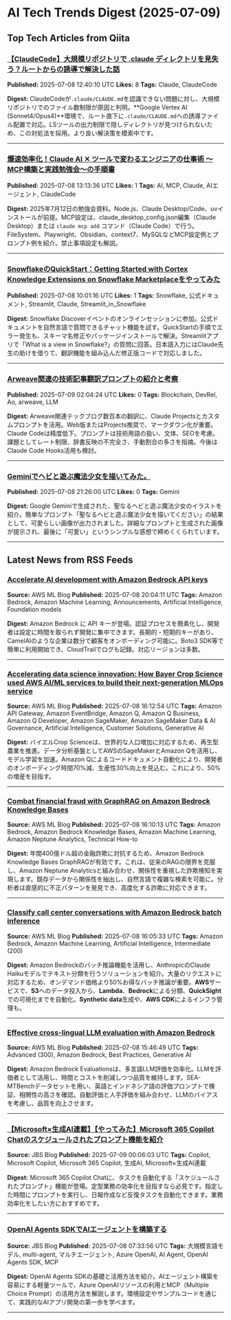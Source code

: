 # AI Tech Trends Digest (2025-07-09)


## Top Tech Articles from Qiita


### [【ClaudeCode】大規模リポジトリで .claude ディレクトリを見失う？ルートからの誘導で解決した話](https://qiita.com/kurifumi/items/95caa20379c8961684e8)
**Published:** 2025-07-08 12:40:10 UTC
**Likes:** 8
**Tags:** Claude, ClaudeCode

**Digest:**
ClaudeCodeが`.claude/CLAUDE.md`を認識できない問題に対し、大規模リポジトリでのファイル数制限が原因と判明。**Google Vertex AI (Sonnet4/Opus4)**環境で、ルート直下に`.claude/CLAUDE.md`への誘導ファイル配置で対応。LSツールの出力制限で隠しディレクトリが見つけられないため、この対処法を採用。より良い解決策を模索中です。

---

### [爆速効率化！Claude AI ✕ ツールで変わるエンジニアの仕事術 〜MCP構築と実践勉強会〜の手順書](https://qiita.com/achanggg/items/44e730f03ad17916e61e)
**Published:** 2025-07-08 13:13:36 UTC
**Likes:** 1
**Tags:** AI, MCP, Claude, AIエージェント, ClaudeCode

**Digest:**
2025年7月12日の勉強会資料。Node.js、Claude Desktop/Code、uvインストールが前提。MCP設定は、claude_desktop_config.json編集（Claude Desktop）または `claude mcp add` コマンド（Claude Code）で行う。FileSystem、Playwright、Obsidian、context7、MySQLなどMCP設定例とプロンプト例を紹介。禁止事項設定も解説。

---

### [SnowflakeのQuickStart：Getting Started with Cortex Knowledge Extensions on Snowflake Marketplaceをやってみた](https://qiita.com/a-kamiya/items/fa630d133614ad5653aa)
**Published:** 2025-07-08 10:01:16 UTC
**Likes:** 1
**Tags:** Snowflake, 公式ドキュメント, Streamlit, Claude, Streamlit_in_Snowflake

**Digest:**
Snowflake Discoverイベントのオンラインセッションに参加。公式ドキュメントを自然言語で質問できるチャット機能を試す。QuickStartの手順でエラー発生も、スキーマ名修正やパッケージインストールで解決。Streamlitアプリで「What is a view in Snowflake?」の質問に回答。日本語入力にはClaude先生の助けを借りて、翻訳機能を組み込んだ修正版コードで対応しました。

---

### [Arweave関連の技術記事翻訳プロンプトの紹介と考察](https://qiita.com/nft/items/f4f0eb9fe3ffccbdbd54)
**Published:** 2025-07-09 02:04:24 UTC
**Likes:** 0
**Tags:** Blockchain, DevRel, Ao, arweave, LLM

**Digest:**
Arweave関連テックブログ数百本の翻訳に、Claude Projectsとカスタムプロンプトを活用。Web版またはProjects推奨で、マークダウン化が重要。Claude Codeは精度低下。プロンプトは技術用語の扱い、文体、SEOを考慮。課題としてレート制限、辞書反映の不完全さ、手動割合の多さを指摘。今後はClaude Code Hooks活用も検討。

---

### [Geminiでヘビと遊ぶ魔法少女を描いてみた。](https://qiita.com/nori-channel/items/325737a48c4eaa5fbd81)
**Published:** 2025-07-08 21:26:00 UTC
**Likes:** 0
**Tags:** Gemini

**Digest:**
Google Geminiで生成された、聖なるヘビと遊ぶ魔法少女のイラストを紹介。簡単なプロンプト「聖なるヘビと遊ぶ魔法少女を描いてください」の結果として、可愛らしい画像が出力されました。詳細なプロンプトと生成された画像が提示され、最後に「可愛い」というシンプルな感想で締めくくられています。

---

## Latest News from RSS Feeds


### [Accelerate AI development with Amazon Bedrock API keys](https://aws.amazon.com/blogs/machine-learning/accelerate-ai-development-with-amazon-bedrock-api-keys/)
**Source:** AWS ML Blog
**Published:** 2025-07-08 20:04:11 UTC
**Tags:** Amazon Bedrock, Amazon Machine Learning, Announcements, Artificial Intelligence, Foundation models

**Digest:**
Amazon Bedrock に API キーが登場。認証プロセスを簡素化し、開発者は設定に時間を取られず開発に集中できます。長期的・短期的キーがあり、CamelAIのような企業は数分で顧客をオンボーディング可能に。Boto3 SDK等で簡単に利用開始でき、CloudTrailでログも記録。対応リージョンは多数。

---

### [Accelerating data science innovation: How Bayer Crop Science used AWS AI/ML services to build their next-generation MLOps service](https://aws.amazon.com/blogs/machine-learning/accelerating-data-science-innovation-how-bayer-crop-science-used-aws-ai-ml-services-to-build-their-next-generation-mlops-service/)
**Source:** AWS ML Blog
**Published:** 2025-07-08 16:12:54 UTC
**Tags:** Amazon API Gateway, Amazon EventBridge, Amazon Q, Amazon Q Business, Amazon Q Developer, Amazon SageMaker, Amazon SageMaker Data & AI Governance, Artificial Intelligence, Customer Solutions, Generative AI

**Digest:**
バイエルCrop Scienceは、世界的な人口増加に対応するため、再生型農業を推進。データ分析基盤としてAWSのSageMakerとAmazon Qを活用し、モデル学習を加速。Amazon Qによるコードドキュメント自動化により、開発者のオンボーディング時間70%減、生産性30%向上を見込む。これにより、50%の増産を目指す。

---

### [Combat financial fraud with GraphRAG on Amazon Bedrock Knowledge Bases](https://aws.amazon.com/blogs/machine-learning/combat-financial-fraud-with-graphrag-on-amazon-bedrock-knowledge-bases/)
**Source:** AWS ML Blog
**Published:** 2025-07-08 16:10:13 UTC
**Tags:** Amazon Bedrock, Amazon Bedrock Knowledge Bases, Amazon Machine Learning, Amazon Neptune Analytics, Technical How-to

**Digest:**
年間400億ドル超の金融詐欺に対抗するため、Amazon Bedrock Knowledge Bases GraphRAGが有効です。これは、従来のRAGの限界を克服し、Amazon Neptune Analyticsと組み合わせ、関係性を重視した詐欺検知を実現します。既存データから関係性を抽出し、自然言語で複雑な検索を可能に。分析者は直感的に不正パターンを発見でき、高度化する詐欺に対応できます。

---

### [Classify call center conversations with Amazon Bedrock batch inference](https://aws.amazon.com/blogs/machine-learning/classify-call-center-conversations-with-amazon-bedrock-batch-inference/)
**Source:** AWS ML Blog
**Published:** 2025-07-08 16:05:33 UTC
**Tags:** Amazon Bedrock, Amazon Machine Learning, Artificial Intelligence, Intermediate (200)

**Digest:**
Amazon Bedrockのバッチ推論機能を活用し、AnthropicのClaude Haikuモデルでテキスト分類を行うソリューションを紹介。大量のリクエストに対応するため、オンデマンド価格より50%お得なバッチ推論が重要。**AWS**サービスで、**S3**へのデータ投入から、**Lambda**、**Bedrock**による分類、**QuickSight**での可視化までを自動化。**Synthetic data**生成や、**AWS CDK**によるインフラ管理も。

---

### [Effective cross-lingual LLM evaluation with Amazon Bedrock](https://aws.amazon.com/blogs/machine-learning/effective-cross-lingual-llm-evaluation-with-amazon-bedrock/)
**Source:** AWS ML Blog
**Published:** 2025-07-08 15:46:49 UTC
**Tags:** Advanced (300), Amazon Bedrock, Best Practices, Generative AI

**Digest:**
Amazon Bedrock Evaluationsは、多言語LLM評価を効率化。LLMを評価者として活用し、時間とコストを削減しつつ品質を維持します。SEA-MTBenchデータセットを用い、英語とインドネシア語の評価プロンプトで検証、相関性の高さを確認。自動評価と人手評価を組み合わせ、LLMのバイアスを考慮し、品質を向上させます。

---

### [【Microsoft×生成AI連載】【やってみた】Microsoft 365 Copilot Chatのスケジュールされたプロンプト機能を紹介](https://blog.jbs.co.jp/entry/2025/07/09/090603)
**Source:** JBS Blog
**Published:** 2025-07-09 00:06:03 UTC
**Tags:** Copilot, Microsoft Copilot, Microsoft 365 Copilot, 生成AI, Microsoft×生成AI連載

**Digest:**
Microsoft 365 Copilot Chatに、タスクを自動化する「スケジュールされたプロンプト」機能が登場。定型業務の効率化を目指すなら必見です。指定した時間にプロンプトを実行し、日報作成など反復タスクを自動化できます。業務効率化をしたい方におすすめです。

---

### [OpenAI Agents SDKでAIエージェントを構築する](https://blog.jbs.co.jp/entry/2025/07/08/163356)
**Source:** JBS Blog
**Published:** 2025-07-08 07:33:56 UTC
**Tags:** 大規模言語モデル, multi-agent, マルチエージェント, Azure OpenAI, AI Agent, OpenAI Agents SDK, MCP

**Digest:**
OpenAI Agents SDKの基礎と活用方法を紹介。AIエージェント構築を容易にする軽量ツールで、Azure OpenAIリソースの利用とMCP（Multiple Choice Prompt）の活用方法を解説します。環境設定やサンプルコードを通じて、実践的なAIアプリ開発の第一歩を学べます。

---